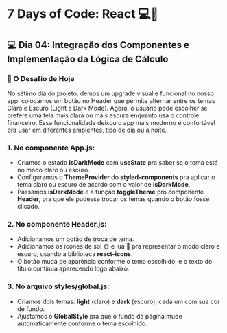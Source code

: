 # 7 Days of Code: React 💻💸

## 💻 Dia 04: Integração dos Componentes e Implementação da Lógica de Cálculo

### 🚀 O Desafio de Hoje

No sétimo dia do projeto, demos um upgrade visual e funcional no nosso app: colocamos um botão no Header que permite alternar entre os temas Claro e Escuro (Light e Dark Mode). Agora, o usuário pode escolher se prefere uma tela mais clara ou mais escura enquanto usa o controle financeiro. Essa funcionalidade deixou o app mais moderno e confortável pra usar em diferentes ambientes, tipo de dia ou à noite.

### 1. No componente **App.js**:

- Criamos o estado **isDarkMode** com **useState** pra saber se o tema está no modo claro ou escuro.
- Configuramos o **ThemeProvider** do **styled-components** pra aplicar o tema claro ou escuro de acordo com o valor de **isDarkMode**.
- Passamos **isDarkMode** e a função **toggleTheme** pro componente **Header**, pra que ele pudesse trocar os temas quando o botão fosse clicado.

### 2. No componente **Header.js**:

- Adicionamos um botão de troca de tema.
- Adicionamos os ícones de sol 🌞 e lua 🌙 pra representar o modo claro e escuro, usando a biblioteca **react-icons**.
- O botão muda de aparência conforme o tema escolhido, e o texto do título continua aparecendo logo abaixo.

### 3. No arquivo **styles/global.js**:

- Criamos dois temas: **light** (claro) e **dark** (escuro), cada um com sua cor de fundo.
- Ajustamos o **GlobalStyle** pra que o fundo da página mude automaticamente conforme o tema escolhido.



